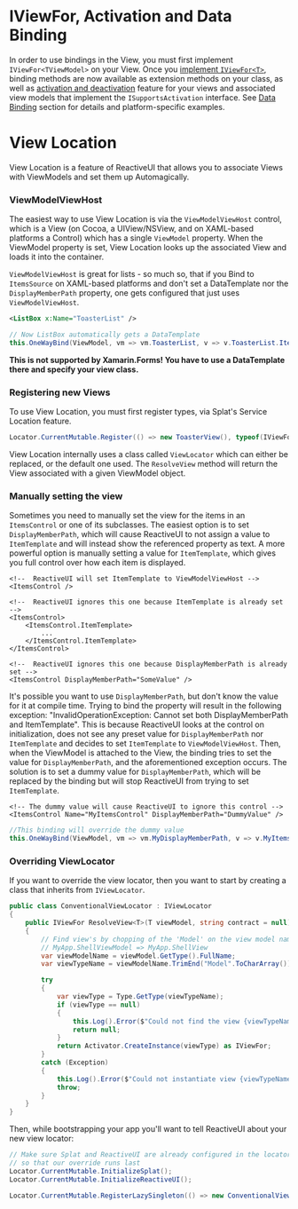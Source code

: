 # IViewFor, Activation and Data Binding

In order to use bindings in the View, you must first implement `IViewFor<TViewModel>` on your View. Once you [implement `IViewFor<T>`](extending-iviewfor), binding methods are now available as extension methods on your class, as well as [activation and deactivation](../when-activated) feature for your views and associated view models that implement the `ISupportsActivation` interface. See [Data Binding](../data-binding) section for details and platform-specific examples.

# View Location

View Location is a feature of ReactiveUI that allows you to associate Views with ViewModels and set them up Automagically.

### ViewModelViewHost

The easiest way to use View Location is via the `ViewModelViewHost` control, which is a View (on Cocoa, a UIView/NSView, and on XAML-based platforms a Control) which has a single `ViewModel` property. When the ViewModel property is set, View Location looks up the associated View and loads it into the container. 

`ViewModelViewHost` is great for lists - so much so, that if you Bind to
`ItemsSource` on XAML-based platforms and don't set a DataTemplate nor the `DisplayMemberPath` property, one gets
configured that just uses `ViewModelViewHost`.

```xml
<ListBox x:Name="ToasterList" />
```

```cs
// Now ListBox automatically gets a DataTemplate
this.OneWayBind(ViewModel, vm => vm.ToasterList, v => v.ToasterList.ItemsSource);
```

**This is not supported by Xamarin.Forms! You have to use a DataTemplate there and specify your view class.**

### Registering new Views

To use View Location, you must first register types, via Splat's Service Location feature.

```cs
Locator.CurrentMutable.Register(() => new ToasterView(), typeof(IViewFor<ToasterViewModel>));
```

View Location internally uses a class called `ViewLocator` which can either be replaced, or the default one used. The `ResolveView` method will return the View associated with a given ViewModel object.

### Manually setting the view

Sometimes you need to manually set the view for the items in an `ItemsControl` or one of its subclasses.
The easiest option is to set `DisplayMemberPath`, which will cause ReactiveUI to not assign a value to `ItemTemplate` and will instead show the referenced property as text. A more powerful option is manually setting a value for `ItemTemplate`, which gives you full control over how each item is displayed.

```XAML
<!--  ReactiveUI will set ItemTemplate to ViewModelViewHost -->
<ItemsControl />

<!--  ReactiveUI ignores this one because ItemTemplate is already set -->
<ItemsControl> 
    <ItemsControl.ItemTemplate>
        ...
    </ItemsControl.ItemTemplate>
</ItemsControl>

<!--  ReactiveUI ignores this one because DisplayMemberPath is already set -->
<ItemsControl DisplayMemberPath="SomeValue" /> 
```

It's possible you want to use `DisplayMemberPath`, but don't know the value for it at compile time. Trying to bind the property will result in the following exception: "InvalidOperationException: Cannot set both DisplayMemberPath and ItemTemplate". This is because ReactiveUI looks at the control on initialization, does not see any preset value for `DisplayMemberPath` nor `ItemTemplate` and decides to set `ItemTemplate` to `ViewModelViewHost`. Then, when the ViewModel is attached to the View, the binding tries to set the value for `DisplayMemberPath`, and the aforementioned exception occurs. The solution is to set a dummy value for `DisplayMemberPath`, which will be replaced by the binding but will stop ReactiveUI from trying to set `ItemTemplate`.
```XAML
<!-- The dummy value will cause ReactiveUI to ignore this control -->
<ItemsControl Name="MyItemsControl" DisplayMemberPath="DummyValue" /> 
```
```C#
//This binding will override the dummy value
this.OneWayBind(ViewModel, vm => vm.MyDisplayMemberPath, v => v.MyItemsControl.DisplayMemberPath);
```

### Overriding ViewLocator

If you want to override the view locator, then you want to start by creating a class that inherits from `IViewLocator`.

```c#
public class ConventionalViewLocator : IViewLocator
{
    public IViewFor ResolveView<T>(T viewModel, string contract = null) where T : class
    {
        // Find view's by chopping of the 'Model' on the view model name
        // MyApp.ShellViewModel => MyApp.ShellView
        var viewModelName = viewModel.GetType().FullName;
        var viewTypeName = viewModelName.TrimEnd("Model".ToCharArray());

        try
        {
            var viewType = Type.GetType(viewTypeName);
            if (viewType == null)
            {
                this.Log().Error($"Could not find the view {viewTypeName} for view model {viewModelName}.");
                return null;
            }
            return Activator.CreateInstance(viewType) as IViewFor;
        }
        catch (Exception)
        {
            this.Log().Error($"Could not instantiate view {viewTypeName}.");
            throw;
        }
    }
}
```

Then, while bootstrapping your app you'll want to tell ReactiveUI about your new view locator:

```c#
// Make sure Splat and ReactiveUI are already configured in the locator
// so that our override runs last
Locator.CurrentMutable.InitializeSplat();
Locator.CurrentMutable.InitializeReactiveUI();

Locator.CurrentMutable.RegisterLazySingleton(() => new ConventionalViewLocator(), typeof(IViewLocator));
```

